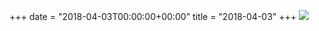 +++
date = "2018-04-03T00:00:00+00:00"
title = "2018-04-03"
+++
<img class="img-fluid" src="/2018-04-03.jpg" />
